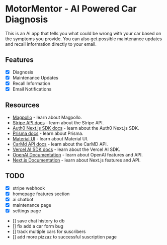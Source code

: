 # MotorMentor - AI Powered Car Diagnosis

This is an Ai app that tells you what could be wrong with your car based on the symptoms you provide. You can also get possible maintenance updates and recall information directly to your email.

## Features

- [x] Diagnosis
- [x] Maintenance Updates
- [x] Recall Information
- [x] Email Notifications

## Resources

- [Magpollo](https://magpollo.com/) - learn about Magpollo.
- [Stripe API docs](https://stripe.com/docs/api) - learn about the Stripe API.
- [Auth0 Next.js SDK docs](https://auth0.com/docs/quickstart/webapp/nextjs) - learn about the Auth0 Next.js SDK.
- [Prisma docs](https://www.prisma.io/docs/) - learn about Prisma.
- [Material UI](https://material-ui.com/) - learn about Material UI.
- [CarMd API docs](https://api.carmd.com/member/docs) - learn about the CarMD API.
- [Vercel AI SDK docs](https://sdk.vercel.ai/docs) - learn about the Vercel AI SDK.
- [OpenAI Documentation](https://platform.openai.com/docs) - learn about OpenAI features and API.
- [Next.js Documentation](https://nextjs.org/docs) - learn about Next.js features and API.

## TODO

- [x] stripe webhook
- [x] homepage features section
- [x] ai chatbot
- [x] maintenance page
- [x] settings page
- [] save chat history to db
- [] fix add a car form bug
- [] track multiple cars for suscribers
- [] add more pizzaz to successful suscription page
